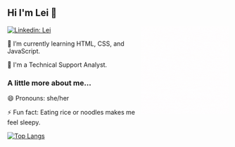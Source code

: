 <h2> Hi I'm Lei 👋</h2>
<img align='right' src="profileLogo.gif" width="200">


[![Linkedin: Lei](https://img.shields.io/badge/-Lei-blue?style=flat-square&logo=Linkedin&logoColor=white&link=https://www.linkedin.com/in/thisislei-h)](https://www.linkedin.com/in/thisislei-h/)

<p>🌱 I’m currently learning HTML, CSS, and JavaScript.</p>
<p>🔭 I'm a Technical Support Analyst.</p>

<h3> A little more about me...</h3>

<p>😄 Pronouns: she/her</p>
<p>⚡ Fun fact: Eating rice or noodles makes me feel sleepy.</p>

[![Top Langs](https://github-readme-stats.vercel.app/api/top-langs/?username=leihuang96&show_icons=true&title_color=ffffff&text_color=c9cacc&icon_color=2bbc8a&bg_color=1d1f21)](https://github.com/leihuang96/github-readme-stats)



